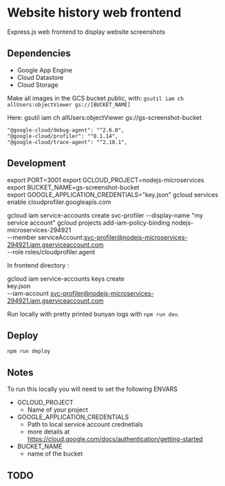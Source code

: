 # Website history web frontend

Express.js web frontend to display website screenshots

## Dependencies

- Google App Engine
- Cloud Datastore
- Cloud Storage

Make all images in the GCS bucket public, with: `gsutil iam ch allUsers:objectViewer gs://[BUCKET_NAME]`

Here:
gsutil iam ch allUsers:objectViewer gs://gs-screenshot-bucket

    "@google-cloud/debug-agent": "^2.6.0",
    "@google-cloud/profiler": "^0.1.14",
    "@google-cloud/trace-agent": "^2.10.1",

## Development

export PORT=3001
export GCLOUD_PROJECT=nodejs-microservices
export BUCKET_NAME=gs-screenshot-bucket   
export GOOGLE_APPLICATION_CREDENTIALS="key.json"
gcloud services enable cloudprofiler.googleapis.com

gcloud iam service-accounts create svc-profiler --display-name "my service account"
gcloud projects add-iam-policy-binding nodejs-microservices-294921 \
     --member serviceAccount:svc-profiler@nodejs-microservices-294921.iam.gserviceaccount.com \
     --role roles/cloudprofiler.agent

In frontend directory :

 gcloud iam service-accounts keys create \
     key.json \
     --iam-account svc-profiler@nodejs-microservices-294921.iam.gserviceaccount.com

Run locally with pretty printed bunyan logs with `npm run dev`.

## Deploy

`npm run deploy`

## Notes

To run this locally you will need to set the following ENVARS

* GCLOUD\_PROJECT
  - Name of your project
* GOOGLE\_APPLICATION\_CREDENTIALS
  - Path to local service account crednetials
  - more details at https://cloud.google.com/docs/authentication/getting-started
* BUCKET_NAME
  - name of the bucket

## TODO

